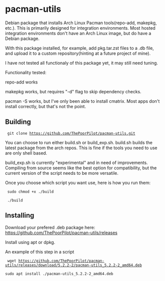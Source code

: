 # pacman-utils
Debian package that installs Arch Linux Pacman tools(repo-add, makepkg, etc.). This is primarily designed for integration environments. Most hosted integration environments don't have an Arch Linux image, but do have a Debian package.

With this package installed, for example, add pkg.tar.zst files to a .db file, and upload it to a custom repository(hinting at a future project of mine).

I have not tested all functionaly of this package yet, it may still need tuning.

Functionality tested:

repo-add works

makepkg works, but requires "-d" flag to skip dependency checks.

pacman -S works, but I've only been able to install cmatrix. Most apps don't install correctly, but that's not the point.

## Building

<code> git clone https://github.com/ThePoorPilot/pacman-utils.git </code>

You can choose to run either build.sh or build_exp.sh. build.sh builds the latest package from the arch repos. This is fine if the tools you need to use are only shell based.

build_exp.sh is currently "experimental" and in need of improvements. Compiling from source seems like the best option for compatibility, but the current version of the script needs to be more versatile.

Once you choose which script you want use, here is how you run them:

<code> sudo chmod +x ./build </code>

<code> ./build </code>

## Installing
Download your prefered .deb package here: https://github.com/ThePoorPilot/pacman-utils/releases

Install using apt or dpkg.

An example of this step in a script

<code> wget https://github.com/ThePoorPilot/pacman-utils/releases/download/5.2.2-2/pacman-utils_5.2.2-2_amd64.deb</code>

<code>sudo apt install ./pacman-utils_5.2.2-2_amd64.deb</code>
